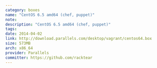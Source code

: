 ```yaml
---
category: boxes
name: "CentOS 6.5 amd64 (chef, puppet)"
note: 
description: "CentOS 6.5 amd64 (chef, puppet)"
tags:
date: 2014-04-02
link: http://download.parallels.com/desktop/vagrant/centos64.box
size: 573MB
arch: x86_64
provider: Parallels
committer: https://github.com/racktear
---
```

